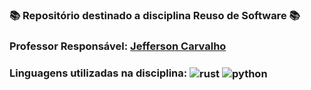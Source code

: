 ### 📚 Repositório destinado a disciplina Reuso de Software 📚
###  Professor Responsável: <a href="../../../../jeffersoncarvalho"> Jefferson Carvalho <a/>
### Linguagens utilizadas na disciplina: <img align="center" alt="rust" src="https://img.shields.io/badge/Rust-000000?style=for-the-badge&logo=rust&logoColor=white" /> <img align="center" alt="python" src="https://img.shields.io/badge/Python-14354C?style=for-the-badge&logo=python&logoColor=white" />

